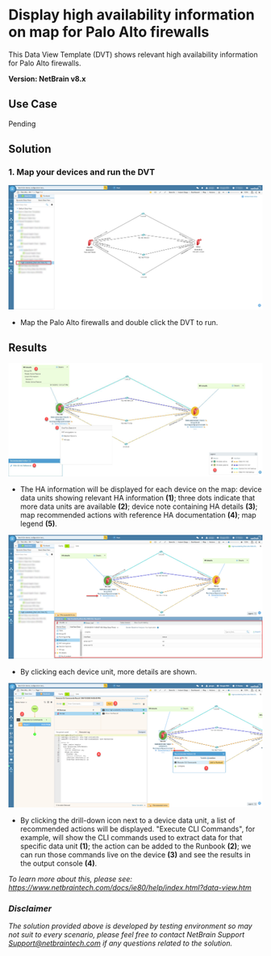 # Display high availability information on map for Palo Alto firewalls
This Data View Template (DVT) shows relevant high availability information for Palo Alto firewalls.

**Version: NetBrain v8.x**

## Use Case
Pending

## Solution

### 1. Map your devices and run the DVT
![](images/map_devices.png)
* Map the Palo Alto firewalls and double click the DVT to run.

## Results
![](images/dvt_overview.png)
* The HA information will be displayed for each device on the map: device data units showing relevant HA information **(1)**; three dots indicate that more data units are available **(2)**; device note containing HA details **(3)**; map recommended actions with reference HA documentation **(4)**; map legend **(5)**. 

![](images/device_unit_details.png)
* By clicking each device unit, more details are shown.

![](images/drill_down.png)
* By clicking the drill-down icon next to a device data unit, a list of recommended actions will be displayed. "Execute CLI Commands", for example, will show the CLI commands used to extract data for that specific data unit **(1)**; the action can be added to the Runbook **(2)**; we can run those commands live on the device **(3)** and see the results in the output console **(4)**.

*To learn more about this, please see: https://www.netbraintech.com/docs/ie80/help/index.html?data-view.htm*

### *Disclaimer*
*The solution provided above is developed by testing environment so may not suit to every scenario, please feel free to contact NetBrain Support <Support@netbraintech.com> if any questions related to the solution.* 